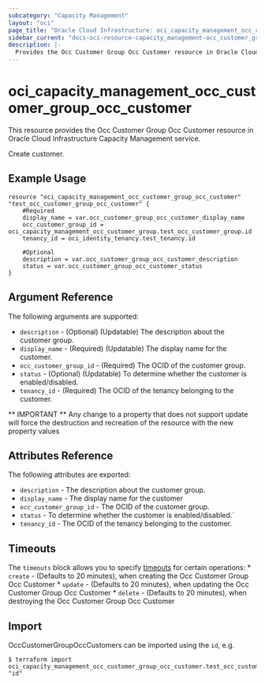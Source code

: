 ```yaml
---
subcategory: "Capacity Management"
layout: "oci"
page_title: "Oracle Cloud Infrastructure: oci_capacity_management_occ_customer_group_occ_customer"
sidebar_current: "docs-oci-resource-capacity_management-occ_customer_group_occ_customer"
description: |-
  Provides the Occ Customer Group Occ Customer resource in Oracle Cloud Infrastructure Capacity Management service
---
```


# oci_capacity_management_occ_customer_group_occ_customer
This resource provides the Occ Customer Group Occ Customer resource in Oracle Cloud Infrastructure Capacity Management service.

Create customer.

## Example Usage

```hcl
resource "oci_capacity_management_occ_customer_group_occ_customer" "test_occ_customer_group_occ_customer" {
	#Required
	display_name = var.occ_customer_group_occ_customer_display_name
	occ_customer_group_id = oci_capacity_management_occ_customer_group.test_occ_customer_group.id
	tenancy_id = oci_identity_tenancy.test_tenancy.id

	#Optional
	description = var.occ_customer_group_occ_customer_description
	status = var.occ_customer_group_occ_customer_status
}
```

## Argument Reference

The following arguments are supported:

* `description` - (Optional) (Updatable) The description about the customer group.
* `display_name` - (Required) (Updatable) The display name for the customer.
* `occ_customer_group_id` - (Required) The OCID of the customer group. 
* `status` - (Optional) (Updatable) To determine whether the customer is enabled/disabled.
* `tenancy_id` - (Required) The OCID of the tenancy belonging to the customer.


** IMPORTANT **
Any change to a property that does not support update will force the destruction and recreation of the resource with the new property values

## Attributes Reference

The following attributes are exported:

* `description` - The description about the customer group.
* `display_name` - The display name for the customer
* `occ_customer_group_id` - The OCID of the customer group.
* `status` - To determine whether the customer is enabled/disabled.`
* `tenancy_id` - The OCID of the tenancy belonging to the customer.

## Timeouts

The `timeouts` block allows you to specify [timeouts](https://registry.terraform.io/providers/oracle/oci/latest/docs/guides/changing_timeouts) for certain operations:
	* `create` - (Defaults to 20 minutes), when creating the Occ Customer Group Occ Customer
	* `update` - (Defaults to 20 minutes), when updating the Occ Customer Group Occ Customer
	* `delete` - (Defaults to 20 minutes), when destroying the Occ Customer Group Occ Customer


## Import

OccCustomerGroupOccCustomers can be imported using the `id`, e.g.

```
$ terraform import oci_capacity_management_occ_customer_group_occ_customer.test_occ_customer_group_occ_customer "id"
```


